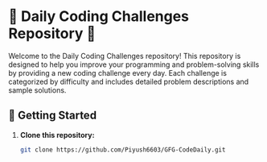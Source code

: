# 🚀 Daily Coding Challenges Repository 🚀

Welcome to the Daily Coding Challenges repository! This repository is designed to help you improve your programming and problem-solving skills by providing a new coding challenge every day. Each challenge is categorized by difficulty and includes detailed problem descriptions and sample solutions.

## 🌟 Getting Started

1. **Clone this repository:**

   ```bash
   git clone https://github.com/Piyush6603/GFG-CodeDaily.git
